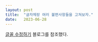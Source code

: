 ```yaml
---
layout: post
title:  "글자체랑 여러 불편사항들을 고쳐보자."
date:   2023-06-28
---
```


[글꼴 수정하기](https://evenharder.github.io/blog/jekyll-change-fonts/) 블로그를 참조했다.
